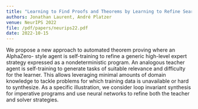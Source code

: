 ```yaml
---
title: "Learning to Find Proofs and Theorems by Learning to Refine Search Strategies: The Case of Loop Invariant Synthesis"
authors: Jonathan Laurent, André Platzer
venue: NeurIPS 2022
file: /pdf/papers/neurips22.pdf
date: 2022-10-15
---
```


We propose a new approach to automated theorem proving where an AlphaZero- style agent is self-training to refine a generic high-level expert strategy expressed as a nondeterministic program. An analogous teacher agent is self-training to generate tasks of suitable relevance and difficulty for the learner. This allows leveraging minimal amounts of domain knowledge to tackle problems for which training data is unavailable or hard to synthesize. As a specific illustration, we consider loop invariant synthesis for imperative programs and use neural networks to refine both the teacher and solver strategies.